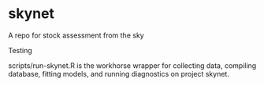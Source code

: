# skynet
A repo for stock assessment from the sky

Testing

scripts/run-skynet.R is the workhorse wrapper for collecting data, compiling database, fitting models, and running diagnostics on project skynet.

